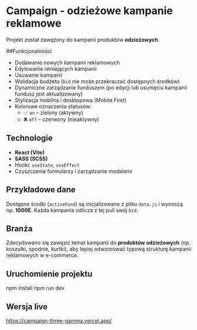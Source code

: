 # Campaign - odzieżowe kampanie reklamowe

Projekt został zawężony do kampanii produktów **odzieżowych**.

##Funkcjonalności

- Dodawanie nowych kampanii reklamowych
- Edytowanie istniejących kampanii
- Usuwanie kampanii
- Walidacja budżetu (`bid` nie może przekraczać dostępnych środków)
- Dynamiczne zarządzanie funduszem (po edycji lub usunięciu kampanii fundusz jest aktualizowany)
- Stylizacja mobilna i desktopowa (Mobile First)
- Kolorowe oznaczenia statusów:
  - ✅ `on` – zielony (aktywny)
  - ❌ `off` – czerwony (nieaktywny)

## Technologie
- **React (Vite)**
- **SASS (SCSS)**
- Hooki: `useState`, `useEffect`
- Czyszczenie formularzy i zarządzanie modalami
  
## Przykładowe dane

Dostępne środki (`activeFund`) są inicjalizowane z pliku `data.js` i wynoszą np. **1000E**. Każda kampania odlicza z tej puli swój `bid`.

## Branża

Zdecydowano się zawęzić temat kampanii do **produktów odzieżowych** (np. koszulki, spodnie, kurtki), aby lepiej odwzorować typową strukturę kampanii reklamowych w e-commerce.

## Uruchomienie projektu
npm install
npm run dev

## Wersja live
https://campaign-three-gamma.vercel.app/
  
